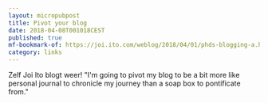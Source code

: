 ```yaml
---
layout: micropubpost
title: Pivot your blog
date: 2018-04-08T001018CEST
published: true
mf-bookmark-of: https://joi.ito.com/weblog/2018/04/01/phds-blogging-a.html
category: links
---
```

Zelf Joi Ito blogt weer! "I'm going to pivot my blog to be a bit more like personal journal to chronicle my journey than a soap box to pontificate from."